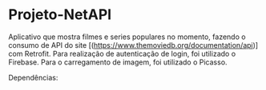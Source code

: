# Projeto-NetAPI
Aplicativo que mostra filmes e series populares no momento, fazendo o consumo de API do site [(https://www.themoviedb.org/documentation/api)] com Retrofit.
Para realização de autenticação de login, foi utilizado o Firebase.
Para o carregamento de imagem, foi utilizado o Picasso.

Dependências:

